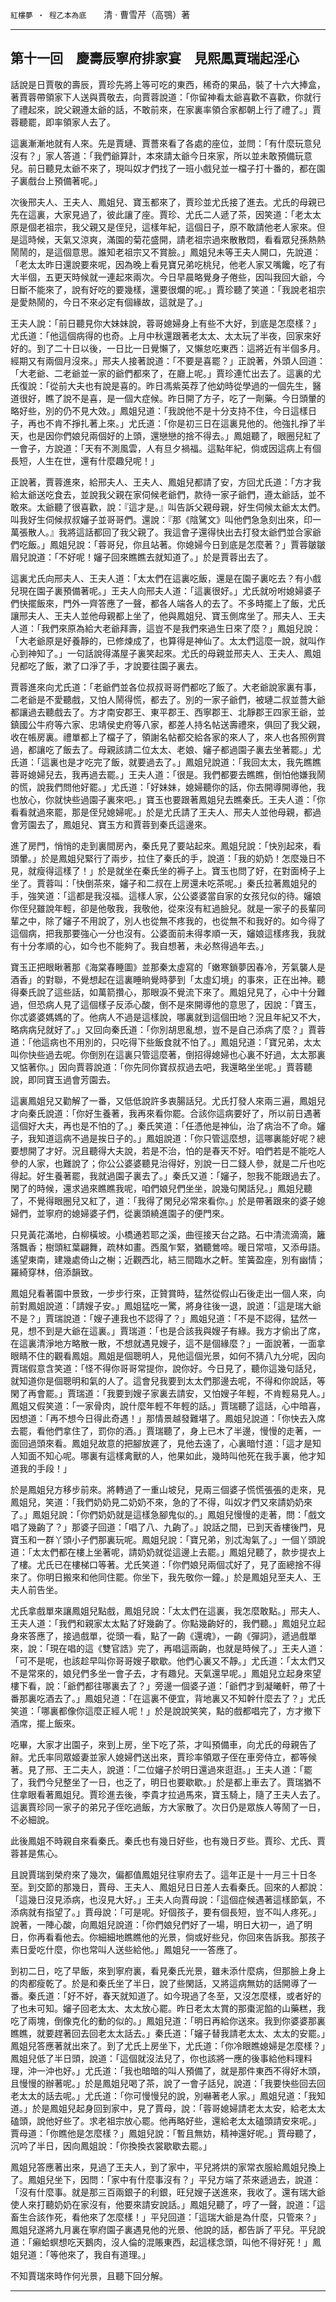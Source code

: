 

`紅樓夢 ‧ 程乙本為底`　　清 ‧ 曹雪芹（高鶚）著

* * *

## 第十一回　慶壽辰寧府排家宴　見熙鳳賈瑞起淫心

話說是日賈敬的壽辰，賈珍先將上等可吃的東西，稀奇的果品，裝了十六大捧盒，著賈蓉帶領家下人送與賈敬去，向賈蓉說道：「你留神看太爺喜歡不喜歡，你就行了禮起來，說父親遵太爺的話，不敢前來，在家裏率領合家都朝上行了禮了。」賈蓉聽罷，即率領家人去了。

這裏漸漸地就有人來。先是賈璉、賈薔來看了各處的座位，並問：「有什麼玩意兒沒有？」家人答道：「我們爺算計，本來請太爺今日來家，所以並未敢預備玩意兒。前日聽見太爺不來了，現叫奴才們找了一班小戲兒並一檔子打十番的，都在園子裏戲台上預備著呢。」

次後邢夫人、王夫人、鳳姐兒、寶玉都來了，賈珍並尤氏接了進去。尤氏的母親已先在這裏，大家見過了，彼此讓了座。賈珍、尤氏二人遞了茶，因笑道：「老太太原是個老祖宗，我父親又是侄兒，這樣年紀，這個日子，原不敢請他老人家來。但是這時候，天氣又涼爽，滿園的菊花盛開，請老祖宗過來散散悶，看看眾兒孫熱熱鬧鬧的，是這個意思。誰知老祖宗又不賞臉。」鳳姐兒未等王夫人開口，先說道：「老太太昨日還說要來呢，因為晚上看見寶兄弟吃桃兒，他老人家又嘴饞，吃了有大半個，五更天時候就一連起來兩次。今日早晨略覺身子倦些，因叫我回大爺，今日斷不能來了，說有好吃的要幾樣，還要很爛的呢。」賈珍聽了笑道：「我說老祖宗是愛熱鬧的，今日不來必定有個緣故，這就是了。」

王夫人說：「前日聽見你大妹妹說，蓉哥媳婦身上有些不大好，到底是怎麼樣？」尤氏道：「他這個病得的也奇。上月中秋還跟著老太太、太太玩了半夜，回家來好好的。到了二十日以後，一日比一日覺懶了，又懶怠吃東西：這將近有半個多月。經期又有兩個月沒來。」邢夫人接著說道：「不要是喜罷？」正說著，外頭人回道：「大老爺、二老爺並一家的爺們都來了，在廳上呢。」賈珍連忙出去了。這裏的尤氏復說：「從前大夫也有說是喜的。昨日馮紫英荐了他幼時從學過的一個先生，醫道很好，瞧了說不是喜，是一個大症候。昨日開了方子，吃了一劑藥。今日頭暈的略好些，別的仍不見大效。」鳳姐兒道：「我說他不是十分支持不住，今日這樣日子，再也不肯不掙扎著上來。」尤氏道：「你是初三日在這裏見他的。他強扎掙了半天，也是因你們娘兒兩個好的上頭，還戀戀的捨不得去。」鳳姐聽了，眼圈兒紅了一會子，方說道：「天有不測風雲，人有旦夕禍福。這點年紀，倘或因這病上有個長短，人生在世，還有什麼趣兒呢！」

正說著，賈蓉進來，給邢夫人、王夫人、鳳姐兒都請了安，方回尤氏道：「方才我給太爺送吃食去，並說我父親在家伺候老爺們，款待一家子爺們，遵太爺話，並不敢來。太爺聽了很喜歡，說：『這才是。』叫告訴父親母親，好生伺候太爺太太們。叫我好生伺候叔叔嬸子並哥哥們。還說：『那《陰騭文》叫他們急急刻出來，印一萬張散人。』我將這話都回了我父親了。我這會子還得快出去打發太爺們並合家爺們吃飯。」鳳姐兒說：「蓉哥兒，你且站著。你媳婦今日到底是怎麼著？」賈蓉皺皺眉兒說道：「不好呢！嬸子回來瞧瞧去就知道了。」於是賈蓉出去了。

這裏尤氏向邢夫人、王夫人道：「太太們在這裏吃飯，還是在園子裏吃去？有小戲兒現在園子裏預備著呢。」王夫人向邢夫人道：「這裏很好。」尤氏就吩咐媳婦婆子們快擺飯來，門外一齊答應了一聲，都各人端各人的去了。不多時擺上了飯，尤氏讓邢夫人、王夫人並他母親都上坐了，他與鳳姐兒、寶玉側席坐了。邢夫人、王夫人道：「我們來原為給大老爺拜壽，這豈不是我們來過生日來了麼？」鳳姐兒說：「大老爺原是好養靜的，已修煉成了，也算得是神仙了。太太們這麼一說，就叫作心到神知了。」一句話說得滿屋子裏笑起來。尤氏的母親並邢夫人、王夫人、鳳姐兒都吃了飯，漱了口淨了手，才說要往園子裏去。

賈蓉進來向尤氏道：「老爺們並各位叔叔哥哥們都吃了飯了。大老爺說家裏有事，二老爺是不愛聽戲，又怕人鬧得慌，都去了。別的一家子爺們，被璉二叔並薔大爺都讓過去聽戲去了。方才南安郡王、東平郡王、西寧郡王、北靜郡王四家王爺，並鎮國公牛府等六家、忠靖侯史府等八家，都差人持名帖送壽禮來，俱回了我父親，收在帳房裏。禮單都上了檔子了，領謝名帖都交給各家的來人了，來人也各照例賞過，都讓吃了飯去了。母親該請二位太太、老娘、嬸子都過園子裏去坐著罷。」尤氏道：「這裏也是才吃完了飯，就要過去了。」鳳姐兒說道：「我回太太，我先瞧瞧蓉哥媳婦兒去，我再過去罷。」王夫人道：「很是。我們都要去瞧瞧，倒怕他嫌我鬧的慌，說我們問他好罷。」尤氏道：「好妹妹，媳婦聽你的話，你去開導開導他，我也放心，你就快些過園子裏來吧。」寶玉也要跟著鳳姐兒去瞧秦氏。王夫人道：「你看看就過來罷，那是侄兒媳婦呢。」於是尤氏請了王夫人、邢夫人並他母親，都過會芳園去了，鳳姐兒、寶玉方和賈蓉到秦氏這邊來。

進了房門，悄悄的走到裏間房內，秦氏見了要站起來。鳳姐兒說：「快別起來，看頭暈。」於是鳳姐兒緊行了兩步，拉住了秦氏的手，說道：「我的奶奶！怎麼幾日不見，就瘦得這樣了！」於是就坐在秦氏坐的褥子上。寶玉也問了好，在對面椅子上坐了。賈蓉叫：「快倒茶來，嬸子和二叔在上房還未吃茶呢。」秦氏拉著鳳姐兒的手，強笑道：「這都是我沒福。這樣人家，公公婆婆當自家的女孩兒似的待。嬸娘你侄兒雖說年輕，卻是他敬我，我敬他，從來沒有紅過臉兒。就是一家子的長輩同輩之中，除了嬸子不用說了，別人也從無不疼我的，也從無不和我好的。如今得了這個病，把我那要強心一分也沒有。公婆面前未得孝順一天，嬸娘這樣疼我，我就有十分孝順的心，如今也不能夠了。我自想著，未必熬得過年去。」

寶玉正把眼瞅著那《海棠春睡圖》並那秦太虛寫的「嫩寒鎖夢因春冷，芳氣襲人是酒香」的對聯，不覺想起在這裏睡晌覺時夢到「太虛幻境」的事來，正在出神。聽得秦氏說了這些話，如萬箭攢心，那眼淚不覺流下來了。鳳姐兒見了，心中十分難過，但恐病人見了這個樣子反添心酸，倒不是來開導他的意思了，因說：「寶玉，你忒婆婆媽媽的了。他病人不過是這樣說，哪裏就到這個田地？況且年紀又不大，略病病兒就好了。」又回向秦氏道：「你別胡思亂想，豈不是自己添病了麼？」賈蓉道：「他這病也不用別的，只吃得下些飯食就不怕了。」鳳姐兒道：「寶兄弟，太太叫你快些過去呢。你倒別在這裏只管這麼著，倒招得媳婦也心裏不好過，太太那裏又惦著你。」因向賈蓉說道：「你先同你寶叔叔過去吧，我還略坐坐呢。」賈蓉聽說，即同寶玉過會芳園去。

這裏鳳姐兒又勸解了一番，又低低說許多衷腸話兒。尤氏打發人來兩三遍，鳳姐兒才向秦氏說道：「你好生養著，我再來看你罷。合該你這病要好了，所以前日遇著這個好大夫，再也是不怕的了。」秦氏笑道：「任憑他是神仙，治了病治不了命。嬸子，我知道這病不過是挨日子的。」鳳姐說道：「你只管這麼想，這哪裏能好呢？總要想開了才好。況且聽得大夫說，若是不治，怕的是春天不好。咱們若是不能吃人參的人家，也難說了；你公公婆婆聽見治得好，別說一日二錢人參，就是二斤也吃得起。好生養著罷，我就過園子裏去了。」秦氏又道：「嬸子，恕我不能跟過去了。閑了的時候，還求過來瞧瞧我呢，咱們娘兒們坐坐，說幾句閑話兒。」鳳姐兒聽了，不覺得眼圈兒又紅了，道：「我得了閑兒必常來看你。」於是帶著跟來的婆子媳婦們，並寧府的媳婦婆子們，從裏頭繞進園子的便門來。

只見黃花滿地，白柳橫坡。小橋通若耶之溪，曲徑接天台之路。石中清流滴滴，籬落飄香；樹頭紅葉翩舞，疏林如畫。西風乍緊，猶聽鶯啼。暖日常喧，又添毋語。遙望東南，建幾處倚山之榭；近觀西北，結三間臨水之軒。笙簧盈座，別有幽情；羅綺穿林，倍添韻致。

鳳姐兒看著園中景致，一步步行來，正贊賞時，猛然從假山石後走出一個人來，向前對鳳姐說道：「請嫂子安。」鳳姐猛吃一驚，將身往後一退，說道：「這是瑞大爺不是？」賈瑞說道：「嫂子連我也不認得了？」鳳姐兒道：「不是不認得，猛然一見，想不到是大爺在這裏。」賈瑞道：「也是合該我與嫂子有緣。我方才偷出了席，在這裏清淨地方略散一散，不想就遇見嫂子，這不是個緣麼？」一面說著，一面拿眼睛不住的觀看鳳姐。鳳姐是個聰明人，見他這個光景，如何不猜八九分呢，因向賈瑞假意含笑道：「怪不得你哥哥常提你，說你好。今日見了，聽你這幾句話兒，就知道你是個聰明和氣的人了。這會兒我要到太太們那邊去呢，不得和你說話，等閑了再會罷。」賈瑞道：「我要到嫂子家裏去請安，又怕嫂子年輕，不肯輕易見人。」鳳姐又假笑道：「一家骨肉，說什麼年輕不年輕的話。」賈瑞聽了這話，心中暗喜，因想道：「再不想今日得此奇遇！」那情景越發難堪了。鳳姐兒說道：「你快去入席去罷，看他們拿住了，罰你的酒。」賈瑞聽了，身上已木了半邊，慢慢的走著，一面回過頭來看。鳳姐兒故意的把腳放遲了，見他去遠了，心裏暗忖道：「這才是知人知面不知心呢。哪裏有這樣禽獸的人，他果如此，幾時叫他死在我手裏，他才知道我的手段！」

於是鳳姐兒方移步前來。將轉過了一重山坡兒，見兩三個婆子慌慌張張的走來，見鳳姐兒，笑道：「我們奶奶見二奶奶不來，急的了不得，叫奴才們又來請奶奶來了。」鳳姐兒說：「你們奶奶就是這樣急腳鬼似的。」鳳姐兒慢慢的走著，問：「戲文唱了幾齣了？」那婆子回道：「唱了八、九齣了。」說話之間，已到天香樓後門，見寶玉和一群丫頭小子們那裏玩呢。鳳姐兒說：「寶兄弟，別忒淘氣了。」一個丫頭說道：「太太們都在樓上坐著呢，請奶奶就從這邊上去罷。」鳳姐兒聽了，款步提衣上了樓。尤氏已在樓梯口等著。尤氏笑道：「你們娘兒兩個忒好了，見了面總捨不得來了。你明日搬來和他同住罷。你坐下，我先敬你一鐘。」於是鳳姐兒至夫人、王夫人前告坐。

尤氏拿戲單來讓鳳姐兒點戲，鳳姐兒說：「太太們在這裏，我怎麼敢點。」邢夫人、王夫人道：「我們和親家太太點了好幾齣了。你點幾齣好的，我們聽。」鳳姐兒立起身來答應了，接過戲單，從頭一看，點了一齣《還魂》，一齣《彈詞》，遞過戲單來，說：「現在唱的這《雙官誥》完了，再唱這兩齣，也就是時候了。」王夫人道：「可不是呢，也該趁早叫你哥哥嫂子歇歇。他們心裏又不靜。」尤氏道：「太太們又不是常來的，娘兒們多坐一會子去，才有趣兒。天氣還早呢。」鳳姐兒立起身來望樓下看，說：「爺們都往哪裏去了？」旁邊一個婆子道：「爺們才到凝曦軒，帶了十番那裏吃酒去了。」鳳姐兒道：「在這裏不便宜，背地裏又不知幹什麼去了？」尤氏笑道：「哪裏都像你這麼正經人呢！」於是說說笑笑，點的戲都唱完了，方才撤下酒席，擺上飯來。

吃畢，大家才出園子，來到上房，坐下吃了茶，才叫預備車，向尤氏的母親告了辭。尤氏率同眾姬妻並家人媳婦們送出來，賈珍率領眾子侄在車旁侍立，都等候著。見了邢、王二夫人，說道：「二位嬸子於明日還過來逛逛。」王夫人道：「罷了，我們今兒整坐了一日，也乏了，明日也要歇歇。」於是都上車去了。賈瑞猶不住拿眼看著鳳姐兒。賈珍進去後，李貴才拉過馬來，寶玉騎上，隨了王夫人去了。這裏賈珍同一家子的弟兄子侄吃過飯，方大家散了。次日仍是眾族人等鬧了一日，不必細說。

此後鳳姐不時親自來看秦氏。秦氏也有幾日好些，也有幾日歹些。賈珍、尤氏、賈蓉甚是焦心。

且說賈瑞到榮府來了幾次，偏都值鳳姐兒往寧府去了。這年正是十一月三十日冬至。到交節的那幾日，賈母、王夫人、鳳姐兒日日差人去看秦氏。回來的人都說：「這幾日沒見添病，也沒見大好。」王夫人向賈母說：「這個症候遇著這樣節氣，不添病就有指望了。」賈母說：「可是呢。好個孩子，要有個長短，豈不叫人疼死。」說著，一陣心酸，向鳳姐兒說道：「你們娘兒們好了一場，明日大初一，過了明日，你再看看他去。你細細地瞧瞧他的光景，倘或好些兒，你回來告訴我。那孩子素日愛吃什麼，你也常叫人送些給他。」鳳姐兒一一答應了。

到初二日，吃了早飯，來到寧府裏，看見秦氏光景，雖未添什麼病，但那臉上身上的肉都瘦乾了。於是和秦氏坐了半日，說了些閑話，又將這病無妨的話開導了一番。秦氏道：「好不好，春天就知道了。如今現過了冬至，又沒怎麼樣，或者好的了也未可知。嬸子回老太太、太太放心罷。昨日老太太賞的那棗泥餡的山藥糕，我吃了兩塊，倒像克化的動的似的。」鳳姐兒道：「明日再給你送來。我到你婆婆那裏瞧瞧，就要趕著回去回老太太話去。」秦氏道：「嬸子替我請老太太、太太的安罷。」鳳姐兒答應著就出來了。到了尤氏上房坐下，尤氏道：「你冷眼瞧媳婦是怎麼樣？」鳳姐兒低了半日頭，說道：「這個就沒法兒了，你也該將一應的後事給他料理料理，沖一沖也好。」尤氏道：「我也暗暗的叫人預備了，就是那件東西不得好木頭，且慢慢的辦著呢。」於是鳳姐兒喝了茶，說了一會子話兒，說道：「我要快些回去回老太太的話去呢。」尤氏道：「你可慢慢兒的說，別嚇著老人家。」鳳姐兒道：「我知道。」於是鳳姐兒起身回到家中，見了賈母，說：「蓉哥媳婦請老太太安，給老太太磕頭，說他好些了。求老祖宗放心罷。他再略好些，還給老太太磕頭請安來呢。」賈母道：「你瞧他是怎麼樣？」鳳姐兒說：「暫且無妨，精神還好呢。」賈母聽了，沉吟了半日，因向鳳姐說：「你換換衣裳歇歇去罷。」

鳳姐兒答應著出來，見過了王夫人，到了家中，平兒將烘的家常衣服給鳳姐兒換上了。鳳姐兒坐下，因問：「家中有什麼事沒有？」平兒方端了茶來遞過去，說道：「沒有什麼事。就是那三百兩銀子的利銀，旺兒嫂子送進來，我收了。還有瑞大爺使人來打聽奶奶在家沒有，他要來請安說話。」鳳姐兒聽了，哼了一聲，說道：「這畜生合該作死，看他來了怎麼樣！」平兒回道：「這瑞大爺是為什麼，只管來？」鳳姐兒遂將九月裏在寧府園子裏遇見他的光景、他說的話，都告訴了平兒。平兒說道：「癩蛤螟想吃天鵝肉，沒人倫的混賬東西，起這樣念頭，叫他不得好死！」鳳姐兒道：「等他來了，我自有道理。」

不知賈瑞來時作何光景，且聽下回分解。

* * *

